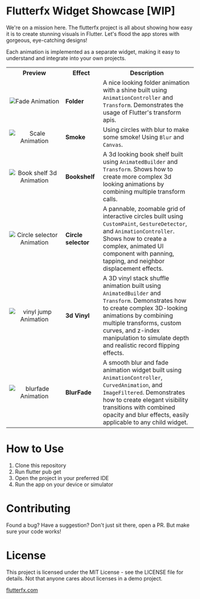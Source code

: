 # Flutterfx Widget Showcase [WIP]


We're on a mission here. The flutterfx project is all about showing how easy it is to create stunning visuals in Flutter. Let's flood the app stores with gorgeous, eye-catching designs!

Each animation is implemented as a separate widget, making it easy to understand and integrate into your own projects.

<table>
  <tr>
    <th width="30%">Preview</th>
    <th width="20%">Effect</th>
    <th width="50%">Description</th>
  </tr>
  <tr>
    <td align="center">
      <img src="https://github.com/flutterfx/flutterfx_widgets/blob/main/external_asset/showcase_white_bg.gif" alt="Fade Animation" style="max-width:200px;">
    </td>
    <td><strong>Folder</strong></td>
    <td>
      A nice looking folder animation with a shine built using <code>AnimationController</code> and <code>Transform</code>. 
      Demonstrates the usage of Flutter's transform apis.
    </td>
  </tr>
  <tr>
    <td align="center">
      <img src="https://github.com/flutterfx/flutterfx_widgets/blob/main/external_asset/showcase_smoke.gif" alt="Scale Animation" style="max-width:200px;">
    </td>
    <td><strong>Smoke</strong></td>
    <td>
      Using circles with blur to make some smoke! Using <code>Blur</code> and <code>Canvas</code>.
    </td>
  </tr>
  <tr>
    <td align="center">
      <img src="https://github.com/flutterfx/flutterfx_widgets/blob/main/external_asset/gif_short.gif" alt="Book shelf 3d Animation" style="max-width:200px;">
    </td>
    <td><strong>Bookshelf</strong></td>
    <td>
      A 3d looking book shelf built using <code>AnimatedBuilder</code> and <code>Transform</code>. 
      Shows how to create more complex 3d looking animations by combining multiple transform calls.
    </td>
  </tr>
  <tr>
    <td align="center">
      <img src="https://github.com/flutterfx/flutterfx_widgets/blob/main/external_asset/showcase_circle_selector.gif" alt="Circle selector Animation" style="max-width:200px;">
    </td>
    <td><strong>Circle selector</strong></td>
    <td>
      A pannable, zoomable grid of interactive circles built using <code>CustomPaint</code>, <code>GestureDetector</code>, and <code>AnimationController</code>.
      Shows how to create a complex, animated UI component with panning, tapping, and neighbor displacement effects.
    </td>
  </tr>
  <tr>
    <td align="center">
      <img src="https://github.com/flutterfx/flutterfx_widgets/blob/main/external_asset/showcase_3d_vinyl.gif" alt="vinyl jump Animation" style="max-width:200px;">
    </td>
    <td><strong>3d Vinyl</strong></td>
    <td>
      A 3D vinyl stack shuffle animation built using <code>AnimatedBuilder</code> and <code>Transform</code>. Demonstrates how to create complex 3D-looking animations by combining multiple transforms, custom curves, and z-index manipulation to simulate depth and realistic record flipping effects.
    </td>
  </tr>
    <tr>
    <td align="center">
      <img src="https://github.com/flutterfx/flutterfx_widgets/blob/main/external_asset/showcase_blurfade.gif" alt="blurfade Animation" style="max-width:200px;">
    </td>
    <td><strong>BlurFade</strong></td>
    <td>
      A smooth blur and fade animation widget built using <code>AnimationController</code>, <code>CurvedAnimation</code>, and <code>ImageFiltered</code>. 
      Demonstrates how to create elegant visibility transitions with combined opacity and blur effects, easily applicable to any child widget.
    </td>
  </tr>
  <!-- Add more rows here as we create new fx-widgets -->
</table>



# How to Use

1. Clone this repository
2. Run flutter pub get
3. Open the project in your preferred IDE
4. Run the app on your device or simulator


# Contributing

Found a bug? Have a suggestion? Don't just sit there, open a PR. But make sure your code works!

# License
This project is licensed under the MIT License - see the LICENSE file for details. Not that anyone cares about licenses in a demo project.

[flutterfx.com](https://flutterfx.com/)



